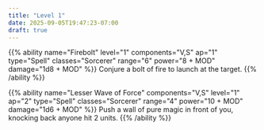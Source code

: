 ```yaml
---
title: "Level 1"
date: 2025-09-05T19:47:23-07:00
draft: true
---
```


{{% ability name="Firebolt" level="1" components="V,S" ap="1" type="Spell" classes="Sorcerer" range="6" power="8 + MOD" damage="1d8 + MOD" %}}
Conjure a bolt of fire to launch at the target.
{{% /ability %}}

{{% ability name="Lesser Wave of Force" components="V,S" level="1" ap="2" type="Spell" classes="Sorcerer" range="4" power="10 + MOD" damage="1d6 + MOD" %}}
Push a wall of pure magic in front of you, knocking back anyone hit 2 units.
{{% /ability %}}
